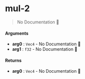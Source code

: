 # mul\-2

> No Documentation 🚧

#### Arguments

- **arg0** : `Vec4` \- No Documentation 🚧
- **arg1** : `f32` \- No Documentation 🚧

#### Returns

- **arg0** : `Vec4` \- No Documentation 🚧